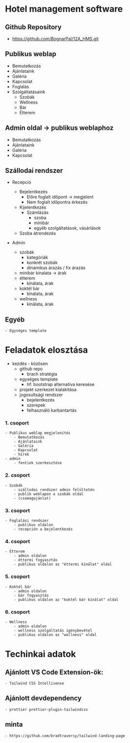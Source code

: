 # Hotel management software

## Github Repository
- https://github.com/BognarPal/12A_HMS.git

## Publikus weblap
- Bemutatkozás
- Ajánlataink
- Galéria
- Kapcsolat
- Foglalás
- Szolgáltatásaink
    - Szobák
    - Wellness
    - Bár
    - Étterem

## Admin oldal -> publikus weblaphoz
- Bemutatkozás
- Ajánlataink
- Galéria
- Kapcsolat

## Szállodai rendszer
- Recepció
    - Bejelentkezés
        - Előre foglalt időpont -> megjelent
        - Nem foglalt időpontra érkezés
    - Kijelentkezés
        - Számlázás
            - szoba
            - minibár
            - egyéb szolgáltatások, vásárlások
    - Szoba átrendezés

- Admin
    - szobák
        - kategóriák
        - konkrét szobák
        - dinamikus árazás / fix árazás
    - minibár kínalata -> árak
    - étterem
        - kínálata, árak
    - koktél bár
        - kínálata, árak
    - wellness
        - kínálata, árak

## Egyéb
    - Egységes template

# Feladatok elosztása
- kezdés - közösen
    - github repo
        - brach stratégia
    - egységes template
        - hf: bootstrap alternatíva keresése
    - projekt szerkezet kialakítása
    - jogosultsági rendszer
        - bejelentkezés
        - szerepek
        - felhasználó karbantartás

### 1. csoport
    - Publikus weblap megjelenítés
		- Bemutatkozás
        - Ajánlataink
        - Galéria
        - Kapcsolat
		- hírek
	- admin
		- fentiek szerkesztése
### 2. csoport
    - Szobák
        - szállodai rendszer admin felültetén
        - publik weblapon a szobák oldal
        - (csomagajánlat)
### 3. csoport
    - Foglalási rendszer
        - publikus oldalon
        - recepción a bejelentkezés
### 4. csoport
    - Étterem
        - admin oldalon
        - éttermi fogyasztás
        - publikus oldalon az "éttermi kínálat" oldal
### 5. csoport
    - Koktél bár
        - admin oldalon
        - bár fogyasztás
        - publikus oldalon az "koktél bár kínálat" oldal
### 6. csoport
    - Wellness
        - admin oldalon
        - wellness szolgáltatás igénybevétel
        - publikus oldalon az "wellness" oldal
		



		
# Techinkai adatok

## Ajánlott VS Code Extension-ök:
	- Tailwind CSS Intellisense
	
## Ajánlott devdependency
	- prettier prettier-plugin-tailwindcss
	
## minta
	- https://github.com/bradtraversy/tailwind-landing-page